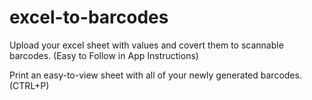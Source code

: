 # excel-to-barcodes

Upload your excel sheet with values and covert them to scannable barcodes.
(Easy to Follow in App Instructions)

Print an easy-to-view sheet with all of your newly generated barcodes.
(CTRL+P)
